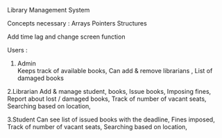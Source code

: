Library Management System

Concepts necessary : 
Arrays
Pointers
Structures

Add time lag and change screen function

Users : 
1. Admin  
Keeps track of available books,
Can add & remove librarians ,
List of damaged books

2.Librarian
Add & manage student, books,
Issue books,
Imposing fines,
Report about lost / damaged books,
Track of number of vacant seats,
Searching based on location,

3.Student
Can see list of issued books with the deadline,
Fines imposed,
Track of number of vacant seats,
Searching based on location,
